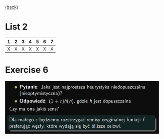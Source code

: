 [(back)](../)
# List 2
| 1 | 2 | 3 | 4 | 5 | 6 | 7 |
|---|---|---|---|---|---|---|
| X | X | X | X | X | X | X |

# Exercise 6
![](./h.png)
